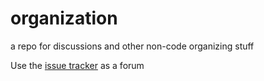# organization
a repo for discussions and other non-code organizing stuff

Use the [issue tracker](https://github.com/ethereumjs/organization/issues) as a forum
